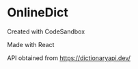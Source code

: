 # OnlineDict
Created with CodeSandbox

Made with React

API obtained from https://dictionaryapi.dev/
